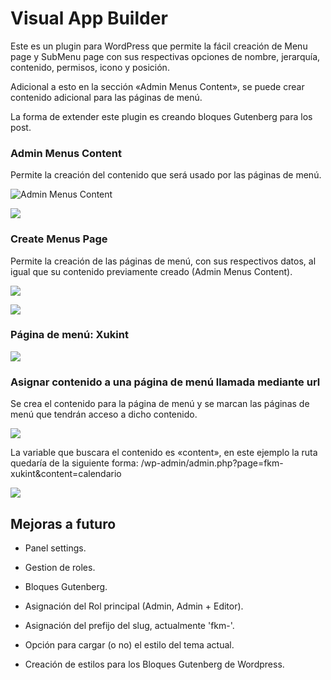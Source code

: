 # Visual App Builder

Este es un plugin para WordPress que permite la fácil creación de Menu page y SubMenu page con sus respectivas opciones de nombre, jerarquía, contenido, permisos, icono y posición.

Adicional a esto en la sección «Admin Menus Content», se puede crear contenido adicional para las páginas de menú.

La forma de extender este plugin es creando bloques Gutenberg para los post.


### Admin Menus Content

Permite la creación del contenido que será usado por las páginas de menú.

![Admin Menus Content](https://flikimax.com/wp-content/uploads/2021/05/Admin-Menus-Content-Board.jpg)

![](https:flikimax.com/wp-content/uploads/2021/05/Xukint-Content.jpg)


### Create Menus Page

Permite la creación de las páginas de menú, con sus respectivos datos, al igual que su contenido previamente creado (Admin Menus Content).

![](https:flikimax.com/wp-content/uploads/2021/05/Create-Menu-Pages.jpg)

![](https:flikimax.com/wp-content/uploads/2021/05/xukint.jpg)


### Página de menú: Xukint

![](https:flikimax.com/wp-content/uploads/2021/05/Xukint-menu-page.jpg)

### Asignar contenido a una página de menú llamada mediante url

Se crea el contenido para la página de menú y se marcan las páginas de menú que tendrán acceso a dicho contenido.

![](https:flikimax.com/wp-content/uploads/2021/05/Calendario.jpg)

La variable que buscara el contenido es «content», en este ejemplo la ruta quedaría de la siguiente forma: /wp-admin/admin.php?page=fkm-xukint&content=calendario

![](https:flikimax.com/wp-content/uploads/2021/05/Calendario-menu-page.jpg)



## Mejoras a futuro

* Panel settings.

* Gestion de roles.

* Bloques Gutenberg.

* Asignación del Rol principal (Admin, Admin + Editor).

* Asignación del prefijo del slug, actualmente 'fkm-'.

* Opción para cargar (o no) el estilo del tema actual.

* Creación de estilos para los Bloques Gutenberg de Wordpress.




